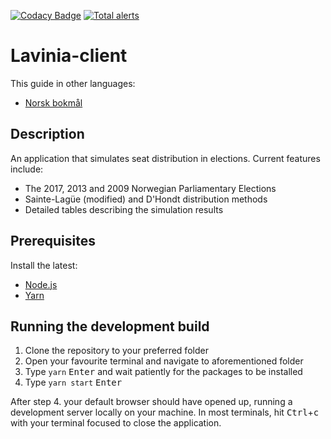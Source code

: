 [![Codacy Badge](https://api.codacy.com/project/badge/Grade/3ab572caf1584cd6b6f9c98140404fd8)](https://www.codacy.com/manual/Project-Lavinia/Lavinia-client?utm_source=github.com&utm_medium=referral&utm_content=Project-Lavinia/Lavinia-client&utm_campaign=Badge_Grade) [![Total alerts](https://img.shields.io/lgtm/alerts/g/Project-Lavinia/Lavinia-client.svg?logo=lgtm&logoWidth=18)](https://lgtm.com/projects/g/Project-Lavinia/Lavinia-client/alerts/)

# Lavinia-client

This guide in other languages:

-   [Norsk bokmål](README.nob.md)

## Description

An application that simulates seat distribution in elections. Current features include:

-   The 2017, 2013 and 2009 Norwegian Parliamentary Elections
-   Sainte-Lagüe (modified) and D'Hondt distribution methods
-   Detailed tables describing the simulation results

## Prerequisites

Install the latest:

-   [Node.js](https://nodejs.org)
-   [Yarn](https://yarnpkg.com)

## Running the development build

1. Clone the repository to your preferred folder
2. Open your favourite terminal and navigate to aforementioned folder
3. Type `yarn` <kbd>Enter</kbd> and wait patiently for the packages to be installed
4. Type `yarn start` <kbd>Enter</kbd>

After step 4. your default browser should have opened up, running a development server locally on your machine. In most terminals, hit <kbd>Ctrl</kbd>+<kbd>c</kbd> with your terminal focused to close the application.
